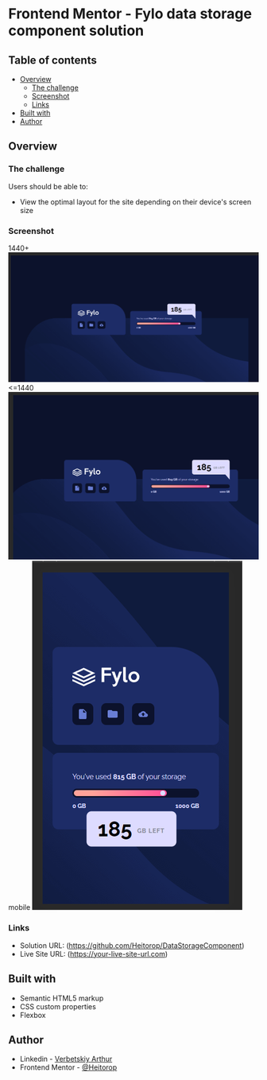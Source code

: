 # Frontend Mentor - Fylo data storage component solution

## Table of contents

- [Overview](#overview)
  - [The challenge](#the-challenge)
  - [Screenshot](#screenshot)
  - [Links](#links)
- [Built with](#built-with)
- [Author](#author)

## Overview

### The challenge

Users should be able to:

- View the optimal layout for the site depending on their device's screen size

### Screenshot
1440+
![](./1440plus.png)
<=1440
![](./below1440.png)
mobile
![](./mobile.png)

### Links

- Solution URL: (https://github.com/Heitorop/DataStorageComponent)
- Live Site URL: (https://your-live-site-url.com)


## Built with

- Semantic HTML5 markup
- CSS custom properties
- Flexbox

## Author

- Linkedin - [Verbetskiy Arthur](https://www.linkedin.com/in/arthur-verbetskyi)
- Frontend Mentor - [@Heitorop](https://www.frontendmentor.io/profile/Heitorop)
